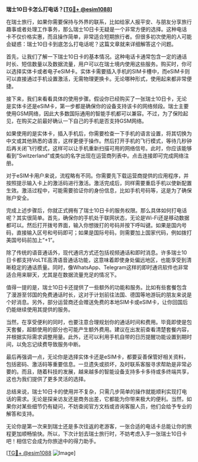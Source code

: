 **瑞士10日卡怎么打电话？[[TG💪+ @esim1088](https://t.me/s/esim1088)]**

在瑞士旅行，如果你需要保持与外界的联系，比如给家人报平安、与朋友分享旅行趣事或者处理工作事务，那么瑞士10日卡无疑是一个非常方便的选择。这种电话卡不仅价格实惠，而且操作简单，非常适合短期旅行者。但很多初次使用的人可能会疑惑：瑞士10日卡到底怎么打电话呢？这篇文章就来详细解答这个问题。

首先，让我们了解一下瑞士10日卡的基本情况。这种电话卡通常包含一定的通话时长、短信数量以及数据流量，用户可以在瑞士境内使用这些服务。购买时，你可以选择实体卡或者电子eSIM卡。实体卡需要插入手机的SIM卡槽中，而eSIM卡则可以直接通过手机设置激活，无需物理更换卡。无论哪种形式，使用起来都非常便捷。

接下来，我们来看看具体的使用步骤。假设你已经购买了一张瑞士10日卡，无论是实体卡还是eSIM卡，第一步都是确保你的设备支持该卡的网络频段。瑞士主要使用GSM网络，因此大多数国际通用的智能手机都可以兼容。不过，为了保险起见，在购买之前最好确认一下自己的手机是否支持GSM网络。

如果使用的是实体卡，插入手机后，你需要检查一下手机的语言设置，将其切换为中文或其他熟悉的语言，这样更便于操作。然后打开手机的飞行模式，等待几秒钟后再关闭飞行模式，这样可以让手机重新扫描可用的网络信号。此时，你应该能够看到“Switzerland”或类似的名字出现在运营商列表中。点击连接即可完成网络注册。

对于eSIM卡用户来说，流程略有不同。你需要先下载运营商提供的应用程序，并按照提示输入卡上的激活码进行激活。激活完成后，同样需要重启手机以使新配置生效。激活过程中，可能需要验证你的身份信息，比如手机号码等，这是为了确保账户安全。

完成上述步骤后，你就正式拥有了瑞士10日卡的服务权限。那么具体如何打电话呢？其实很简单。首先，确保你的手机处于联网状态，无论是Wi-Fi还是移动数据都可以。然后打开拨号界面，输入你想拨打的号码并按下呼叫键。如果是国内号码，直接输入区号和号码即可；如果是国际号码，则需要加上国家代码，例如拨打美国号码前加上“+1”。

除了传统的语音通话外，现代通讯方式还包括视频通话和即时消息。许多瑞士10日卡都支持VoLTE高清语音通话功能，这意味着即使身处偏远地区，也能享受到清晰稳定的通话质量。同时，像WhatsApp、Telegram这样的即时通讯软件也非常适合用来聊天，尤其是在数据流量充足的情况下。

值得一提的是，瑞士10日卡还提供了一些额外的功能和服务。比如有些套餐包含了漫游至邻国的免费通话时长，这对于计划前往法国、德国等地游玩的朋友来说是个好消息。另外，部分运营商还会赠送免费的本地SIM卡或eSIM卡，让你回国后仍能继续使用其提供的服务。

当然，在享受便利的同时，也要注意合理规划你的通话时间和费用。毕竟即使是包天套餐，超额使用的部分也可能产生额外费用。建议在出发前查看清楚套餐内容，并根据实际需求调整用量。此外，还可以利用手机自带的日历提醒功能设置到期时间，以免忘记续费导致服务中断。

最后再强调一点，无论你是选择实体卡还是eSIM卡，都要妥善保管好相关资料，包括密码、激活码等重要信息。一旦遗失或损坏，及时联系客服寻求帮助是非常必要的。而且，随着科技的发展，越来越多的智能设备支持多卡多待或多终端共享，这也为我们提供了更多灵活的选择。

总结来说，瑞士10日卡的使用并不复杂，只需几步简单的操作就能顺利实现打电话的需求。无论是探亲访友还是商务出差，它都能为你带来极大的便利。当然，如果你对某些细节仍有疑问，不妨查阅官方文档或咨询客服人员，他们会给予专业的解答和支持。

无论你是第一次来到瑞士还是多次往返的老游客，一张合适的电话卡总能让你的旅程更加顺畅愉快。所以，下次计划去瑞士旅行时，不妨考虑入手一张瑞士10日卡吧！相信它会成为你旅途中的得力助手。

[[TG💪+ @esim1088](https://t.me/s/esim1088) ![Image](https://i.postimg.cc/4NQfJmqS/Snipaste-2025-05-13-00-14-12.png)]
